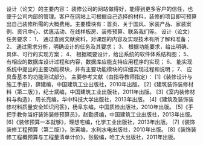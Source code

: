 设计（论文）的主要内容：
	 装修公司的网站做得好，能得到更多客户的信任，也便于公司内部的管理。客户在网站上可根据自己选择的材料，装修的项目即可预算出自己装修所需的大概费用。主要模块有：首页、关于国风、家装产品、家装案例、资讯中心、优惠活动、在线样板房、装修预算、联系我们等。
	设计（论文）任务要求：
1、 通过查阅文献资料，对课题的内容及实现技术有所了解和准备；
2、 通过需求分析，明确设计的任务及其要求；
3、 根据功能要求，给出明确、具体、可行的实现方案；
4、 根据概要设计，给出系统的软件体系结构图；
5、 有相应的数据库设计过程和内容，数据库应能支持应用程序的实现；
6、 能实现系统中提出的主要功能模块，并有主要功能模块的详细实现过程和说明；
7、 应具备基本的功能测试部分。
主要参考文献（由指导教师指定）：
[1]《装修设计与施工手册》，薛建编，中国建筑工业出版社，2010年出版。
[2]《建筑装饰装修材料（第二版）》，纪士斌编，中国建筑工业出版社，2011年出版。
[3]《室内装修材料与构造》，周长亮编，华中科技大学出版社，2013年出版。
[4]《建筑及装饰装修材料质量安全知识问答》，杨阜东编，中国质检出版社，2010年出版。
[5]《手把手教你当好装饰装修预算员》，赵勤贤编，中国建筑工业出版社，2013年出版。
[6]《装修预算一本就够》，理想宅编，化学工业出版社，2013年出版。
[7]《装饰装修工程预算（第二版）》，张寅编，水利水电出版社，2010年出版。
[8]《装饰装修工程概预算与工程量清单计价》，张毅编，哈工大出版社，2011年出版。
